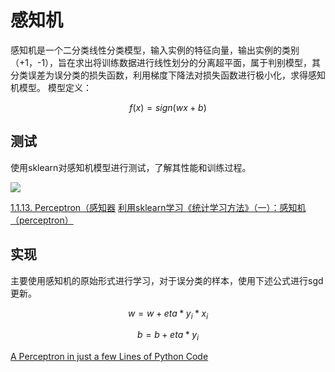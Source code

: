# 感知机

感知机是一个二分类线性分类模型，输入实例的特征向量，输出实例的类别（+1，-1），旨在求出将训练数据进行线性划分的分离超平面，属于判别模型，其分类误差为误分类的损失函数，利用梯度下降法对损失函数进行极小化，求得感知机模型。
模型定义：

$$f(x)=sign(wx+b)$$

## 测试

使用sklearn对感知机模型进行测试，了解其性能和训练过程。

![](http://chenguanfuqq.gitee.io/tuquan/img_2018_3/perceptron_sklearn.png)

[1.1.13. Perceptron（感知器](http://sklearn.apachecn.org/cn/0.19.0/modules/linear_model.html#perceptron)
[利用sklearn学习《统计学习方法》（一）：感知机（perceptron）](https://zhuanlan.zhihu.com/p/27152953)

## 实现

主要使用感知机的原始形式进行学习，对于误分类的样本，使用下述公式进行sgd更新。

$$w=w+eta*y_i*x_i$$

$$b=b+eta*y_i$$

[A Perceptron in just a few Lines of Python Code](https://maviccprp.github.io/a-perceptron-in-just-a-few-lines-of-python-code/)
